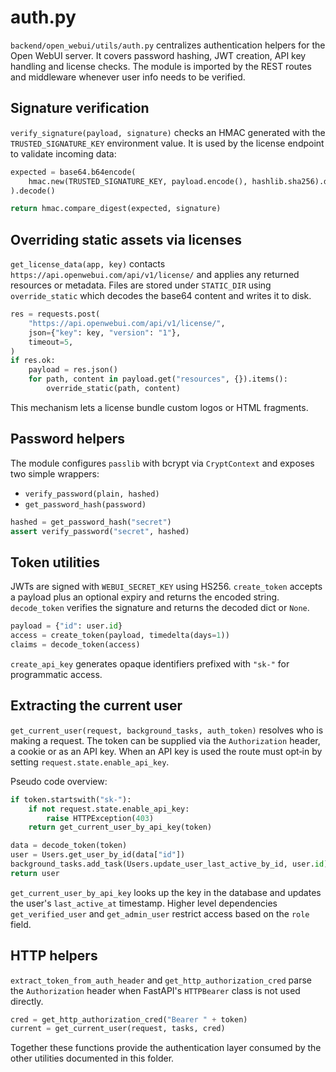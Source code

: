 # auth.py

`backend/open_webui/utils/auth.py` centralizes authentication helpers for the Open WebUI server. It covers password hashing, JWT creation, API key handling and license checks.  The module is imported by the REST routes and middleware whenever user info needs to be verified.

## Signature verification

`verify_signature(payload, signature)` checks an HMAC generated with the `TRUSTED_SIGNATURE_KEY` environment value.  It is used by the license endpoint to validate incoming data:

```python
expected = base64.b64encode(
    hmac.new(TRUSTED_SIGNATURE_KEY, payload.encode(), hashlib.sha256).digest()
).decode()

return hmac.compare_digest(expected, signature)
```

## Overriding static assets via licenses

`get_license_data(app, key)` contacts `https://api.openwebui.com/api/v1/license/` and applies any returned resources or metadata.  Files are stored under `STATIC_DIR` using `override_static` which decodes the base64 content and writes it to disk.

```python
res = requests.post(
    "https://api.openwebui.com/api/v1/license/",
    json={"key": key, "version": "1"},
    timeout=5,
)
if res.ok:
    payload = res.json()
    for path, content in payload.get("resources", {}).items():
        override_static(path, content)
```

This mechanism lets a license bundle custom logos or HTML fragments.

## Password helpers

The module configures `passlib` with bcrypt via `CryptContext` and exposes two simple wrappers:

- `verify_password(plain, hashed)`
- `get_password_hash(password)`

```python
hashed = get_password_hash("secret")
assert verify_password("secret", hashed)
```

## Token utilities

JWTs are signed with `WEBUI_SECRET_KEY` using HS256. `create_token` accepts a payload plus an optional expiry and returns the encoded string. `decode_token` verifies the signature and returns the decoded dict or `None`.

```python
payload = {"id": user.id}
access = create_token(payload, timedelta(days=1))
claims = decode_token(access)
```

`create_api_key` generates opaque identifiers prefixed with `"sk-"` for programmatic access.

## Extracting the current user

`get_current_user(request, background_tasks, auth_token)` resolves who is making a request.  The token can be supplied via the `Authorization` header, a cookie or as an API key.  When an API key is used the route must opt‑in by setting `request.state.enable_api_key`.

Pseudo code overview:

```python
if token.startswith("sk-"):
    if not request.state.enable_api_key:
        raise HTTPException(403)
    return get_current_user_by_api_key(token)

data = decode_token(token)
user = Users.get_user_by_id(data["id"])
background_tasks.add_task(Users.update_user_last_active_by_id, user.id)
return user
```

`get_current_user_by_api_key` looks up the key in the database and updates the user's `last_active_at` timestamp.  Higher level dependencies `get_verified_user` and `get_admin_user` restrict access based on the `role` field.

## HTTP helpers

`extract_token_from_auth_header` and `get_http_authorization_cred` parse the `Authorization` header when FastAPI's `HTTPBearer` class is not used directly.

```python
cred = get_http_authorization_cred("Bearer " + token)
current = get_current_user(request, tasks, cred)
```

Together these functions provide the authentication layer consumed by the other utilities documented in this folder.
